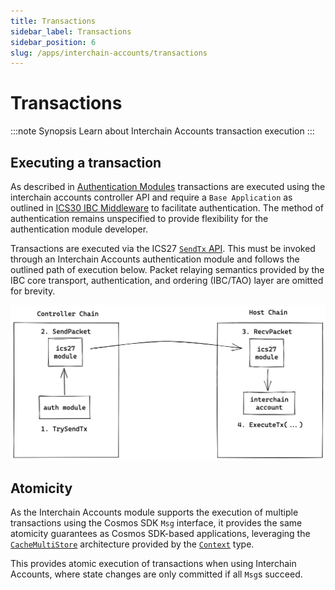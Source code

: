 ```yaml
---
title: Transactions
sidebar_label: Transactions
sidebar_position: 6
slug: /apps/interchain-accounts/transactions
---
```



# Transactions

:::note Synopsis
Learn about Interchain Accounts transaction execution 
:::

## Executing a transaction

As described in [Authentication Modules](02-auth-modules.md#trysendtx) transactions are executed using the interchain accounts controller API and require a `Base Application` as outlined in [ICS30 IBC Middleware](https://github.com/cosmos/ibc/tree/master/spec/app/ics-030-middleware) to facilitate authentication. The method of authentication remains unspecified to provide flexibility for the authentication module developer.

Transactions are executed via the ICS27 [`SendTx` API](02-auth-modules.md#trysendtx). This must be invoked through an Interchain Accounts authentication module and follows the outlined path of execution below. Packet relaying semantics provided by the IBC core transport, authentication, and ordering (IBC/TAO) layer are omitted for brevity.

![send-interchain-tx.png](./images/send-interchain-tx.png)

## Atomicity

As the Interchain Accounts module supports the execution of multiple transactions using the Cosmos SDK `Msg` interface, it provides the same atomicity guarantees as Cosmos SDK-based applications, leveraging the [`CacheMultiStore`](https://docs.cosmos.network/main/core/store.html#cachemultistore) architecture provided by the [`Context`](https://docs.cosmos.network/main/core/context.html) type.

This provides atomic execution of transactions when using Interchain Accounts, where state changes are only committed if all `Msg`s succeed.
